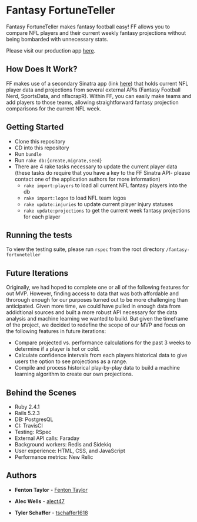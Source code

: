 # Fantasy FortuneTeller

Fantasy FortuneTeller makes fantasy football easy! FF allows you to compare NFL players and their current weekly fantasy projections without being bombarded with unnecessary stats.

Please visit our production app [here](https://fantasy-fortuneteller.herokuapp.com/).

## How Does It Work?

FF makes use of a secondary Sinatra app (link [here](https://github.com/fentontaylor/fantasy_football_nerd_microservice)) that holds current NFL player data and projections from several external APIs (Fantasy Football Nerd, SportsData, and nflscrapR). Within FF, you can easily make teams and add players to those teams, allowing straightforward fantasy projection comparisons for the current NFL week.

## Getting Started

- Clone this repository
- CD into this repository
- Run `bundle`
- Run `rake db:{create,migrate,seed}`
- There are 4 rake tasks necessary to update the current player data (these tasks do require that you have a key to the FF Sinatra API- please contact one of the application authors for more information)
  - `rake import:players` to load all current NFL fantasy players into the db
  - `rake import:logos` to load NFL team logos
  - `rake update:injuries` to update current player injury statuses
  - `rake update:projections` to get the current week fantasy projections for each player

## Running the tests

To view the testing suite, please run `rspec` from the root directory `/fantasy-fortuneteller`

## Future Iterations
Originally, we had hoped to complete one or all of the following features for out MVP. However, finding access to data that was both affordable and throrough enough for our purposes turned out to be more challenging than anticipated. Given more time, we could have pulled in enough data from addidtional sources and built a more robust API necessary for the data analysis and machine learning we wanted to build. But given the timeframe of the project, we decided to redefine the scope of our MVP and focus on the following features in future iterations:
- Compare projected vs. performance calculations for the past 3 weeks to determine if a player is hot or cold.
- Calculate confidence intervals from each players historical data to give users the option to see projections as a range.
- Compile and process historical play-by-play data to build a machine learning algorithm to create our own projections.

## Behind the Scenes

- Ruby 2.4.1
- Rails 5.2.3
- DB: PostgresQL
- CI: TravisCI
- Testing: RSpec
- External API calls: Faraday
- Background workers: Redis and Sidekiq
- User experience: HTML, CSS, and JavaScript
- Performance metrics: New Relic

## Authors

* **Fenton Taylor** - [Fenton Taylor](https://github.com/fentontaylor)

* **Alec Wells** - [alect47](https://github.com/alect47)

* **Tyler Schaffer** - [tschaffer1618](https://github.com/tschaffer1618)
